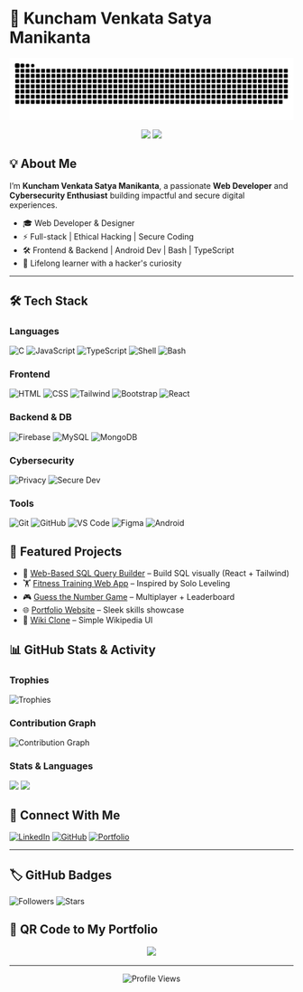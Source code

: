 # 🚀 Kuncham Venkata Satya Manikanta

<picture>
  <source media="(prefers-color-scheme: dark)" srcset="https://raw.githubusercontent.com/platane/snk/output/github-contribution-grid-snake-dark.svg" />
  <source media="(prefers-color-scheme: light)" srcset="https://raw.githubusercontent.com/platane/snk/output/github-contribution-grid-snake.svg" />
  <img alt="github contribution grid snake animation" src="https://raw.githubusercontent.com/platane/snk/output/github-contribution-grid-snake.svg" />
</picture>

<p align="center">
  <img src="https://readme-typing-svg.demolab.com?font=Fira+Code&weight=400&size=19&pause=1000&color=00FFE4&center=true&vCenter=true&multiline=true&repeat=true&width=500&height=40&lines=Web+Developer+%7C+Cybersecurity+Enthusiast+%7C;" />
  <img src="https://readme-typing-svg.demolab.com?font=Fira+Code&weight=400&size=19&pause=1000&color=00FFE4&center=true&vCenter=true&multiline=true&repeat=true&width=500&height=40&lines=Android+Developer+%7C+UI/UX+%7C;" />
</p>



## 💡 About Me
I’m **Kuncham Venkata Satya Manikanta**, a passionate **Web Developer** and **Cybersecurity Enthusiast** building impactful and secure digital experiences.

- 🎓 Web Developer & Designer  
- ⚡ Full-stack | Ethical Hacking | Secure Coding  
- 🛠 Frontend & Backend | Android Dev | Bash | TypeScript  
- 🚀 Lifelong learner with a hacker's curiosity  

---

## 🛠️ Tech Stack

### Languages
![C](https://img.shields.io/badge/C-00599C?style=for-the-badge&logo=c&logoColor=white)
![JavaScript](https://img.shields.io/badge/JavaScript-F7DF1E?style=for-the-badge&logo=javascript&logoColor=black)
![TypeScript](https://img.shields.io/badge/TypeScript-3178C6?style=for-the-badge&logo=typescript&logoColor=white)
![Shell](https://img.shields.io/badge/Shell-89e051?style=for-the-badge&logo=gnu-bash&logoColor=black)
![Bash](https://img.shields.io/badge/Bash-4EAA25?style=for-the-badge&logo=gnu-bash&logoColor=white)

### Frontend
![HTML](https://img.shields.io/badge/HTML-E34F26?style=for-the-badge&logo=html5&logoColor=white)
![CSS](https://img.shields.io/badge/CSS-1572B6?style=for-the-badge&logo=css3&logoColor=white)
![Tailwind](https://img.shields.io/badge/Tailwind-06B6D4?style=for-the-badge&logo=tailwindcss&logoColor=white)
![Bootstrap](https://img.shields.io/badge/Bootstrap-6f42c1?style=for-the-badge&logo=bootstrap&logoColor=white)
![React](https://img.shields.io/badge/React-20232a?style=for-the-badge&logo=react&logoColor=61dafb)

### Backend & DB
![Firebase](https://img.shields.io/badge/Firebase-FFCA28?style=for-the-badge&logo=firebase&logoColor=black)
![MySQL](https://img.shields.io/badge/MySQL-005C84?style=for-the-badge&logo=mysql&logoColor=white)
![MongoDB](https://img.shields.io/badge/MongoDB-4EA94B?style=for-the-badge&logo=mongodb&logoColor=white)

### Cybersecurity
![Privacy](https://img.shields.io/badge/Digital%20Privacy-23272D?style=for-the-badge&logo=protonmail&logoColor=white)
![Secure Dev](https://img.shields.io/badge/Secure%20Development-000000?style=for-the-badge&logo=veracrypt&logoColor=white)

### Tools
![Git](https://img.shields.io/badge/Git-F05032?style=for-the-badge&logo=git&logoColor=white)
![GitHub](https://img.shields.io/badge/GitHub-181717?style=for-the-badge&logo=github&logoColor=white)
![VS Code](https://img.shields.io/badge/VS%20Code-007ACC?style=for-the-badge&logo=visual-studio-code&logoColor=white)
![Figma](https://img.shields.io/badge/Figma-F24E1E?style=for-the-badge&logo=figma&logoColor=white)
![Android](https://img.shields.io/badge/Android-3DDC84?style=for-the-badge&logo=android&logoColor=white)



## 🌟 Featured Projects

- 🚀 [Web-Based SQL Query Builder](#) – Build SQL visually (React + Tailwind)
- 🏋️ [Fitness Training Web App](https://solo-leveling-trainer-level-up-app.vercel.app/) – Inspired by Solo Leveling
- 🎮 [Guess the Number Game](#) – Multiplayer + Leaderboard
- 🌐 [Portfolio Website](https://chatbot-info-by-monkey.vercel.app/) – Sleek skills showcase
- 📖 [Wiki Clone](https://monkey-wikipedia-clone-advanced.vercel.app/) – Simple Wikipedia UI



## 📊 GitHub Stats & Activity

### Trophies
![Trophies](https://github-profile-trophy.vercel.app/?username=monkey9-Cyber-cat-Spidy&theme=monokai)


### Contribution Graph
![Contribution Graph](https://github-readme-activity-graph.vercel.app/graph?username=monkey9-Cyber-cat-Spidy&theme=tokyo-night)

### Stats & Languages
<img src="https://github-readme-stats.vercel.app/api?username=monkey9-Cyber-cat-Spidy&theme=tokyonight&show_icons=true" width="48%" />
<img src="https://github-readme-stats.vercel.app/api/top-langs/?username=monkey9-Cyber-cat-Spidy&layout=compact&langs_count=10&theme=tokyonight" width="48%" />



## 🔗 Connect With Me

[![LinkedIn](https://img.shields.io/badge/LinkedIn-0A66C2?style=for-the-badge&logo=linkedin&logoColor=white)](https://www.linkedin.com/in/kvsmanikanta)
[![GitHub](https://img.shields.io/badge/GitHub-181717?style=for-the-badge&logo=github&logoColor=white)](https://github.com/monkey9-Cyber-cat-Spidy)
[![Portfolio](https://img.shields.io/badge/Portfolio-000?style=for-the-badge&logo=vercel&logoColor=white)](https://chatbot-info-by-monkey.vercel.app/)

---

## 🏷️ GitHub Badges

![Followers](https://img.shields.io/github/followers/monkey9-Cyber-cat-Spidy?label=Follow&style=social)
![Stars](https://img.shields.io/github/stars/monkey9-Cyber-cat-Spidy?style=social)


## 🔗 QR Code to My Portfolio

<p align="center">
  <img src="https://api.qrserver.com/v1/create-qr-code/?size=200x200&data=https://chatbot-info-by-monkey.vercel.app/" />
</p>

---

<p align="center">
  <img src="https://komarev.com/ghpvc/?username=monkey9-Cyber-cat-Spidy&label=Profile%20views&color=0e75b6&style=flat" alt="Profile Views" />
</p>